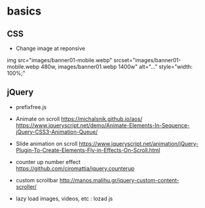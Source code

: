 # basics

CSS
----
* Change image at reponsive

img src="images/banner01-mobile.webp" srcset="images/banner01-mobile.webp 480w, images/banner01.webp 1400w" alt="..." style="width: 100%;"



jQuery
-----------
* prefixfree.js

* Animate on scroll
https://michalsnik.github.io/aos/
https://www.jqueryscript.net/demo/Animate-Elements-In-Sequence-jQuery-CSS3-Animation-Queue/

* Slide animation on scroll
https://www.jqueryscript.net/animation/jQuery-Plugin-To-Create-Elements-Fly-in-Effects-On-Scroll.html

* counter up number effect
https://github.com/ciromattia/jquery.counterup

* custom scrollbar
http://manos.malihu.gr/jquery-custom-content-scroller/

* lazy load images, videos, etc :
lozad js
